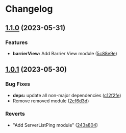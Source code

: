 # Changelog

## [1.1.0](https://github.com/Timmi6790/UtilityMod/compare/1.0.1...1.1.0) (2023-05-31)


### Features

* **barrierView:** Add Barrier View module ([5c88e9e](https://github.com/Timmi6790/UtilityMod/commit/5c88e9e25de5376b6ad9715b1910379650076d52))

## [1.0.1](https://github.com/Timmi6790/UtilityMod/compare/1.0.0...1.0.1) (2023-05-30)


### Bug Fixes

* **deps:** update all non-major dependencies ([c12f2fe](https://github.com/Timmi6790/UtilityMod/commit/c12f2feb2d0d5df2868bcbc6edecaf9212dcd2b1))
* Remove removed module ([2cf6d3d](https://github.com/Timmi6790/UtilityMod/commit/2cf6d3dc18b1a00e64c34b1de22f5f48d06f41c8))


### Reverts

* "Add ServerListPing module" ([243a804](https://github.com/Timmi6790/UtilityMod/commit/243a804be4399b6117f2aebb51353905234c21e3))
